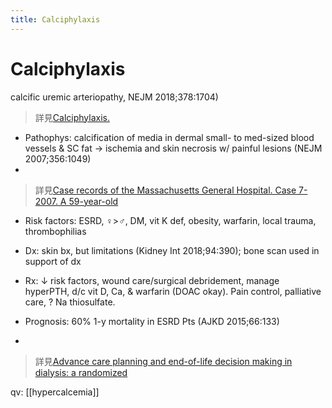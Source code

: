 ```yaml
---
title: Calciphylaxis
---
```

# Calciphylaxis

calcific uremic arteriopathy, NEJM 2018;378:1704)

> 詳見[Calciphylaxis.](https://www.ncbi.nlm.nih.gov/pubmed/29719190)

* Pathophys: calcification of media in dermal small- to med-sized blood vessels & SC fat → ischemia and skin necrosis w/ painful lesions (NEJM 2007;356:1049)
* 
> 詳見[Case records of the Massachusetts General Hospital. Case 7-2007. A 59-year-old ](https://www.ncbi.nlm.nih.gov/pubmed/17347459)

* Risk factors: ESRD, ♀>♂, DM, vit K def, obesity, warfarin, local trauma, thrombophilias

* Dx: skin bx, but limitations (Kidney Int 2018;94:390); bone scan used in support of dx

* Rx: ↓ risk factors, wound care/surgical debridement, manage hyperPTH, d/c vit D, Ca, & warfarin (DOAC okay). Pain control, palliative care, ? Na thiosulfate.

* Prognosis: 60% 1-y mortality in ESRD Pts (AJKD 2015;66:133)
* 
> 詳見[Advance care planning and end-of-life decision making in dialysis: a randomized ](https://www.ncbi.nlm.nih.gov/pubmed/26141307)
 
qv: [[hypercalcemia]]
